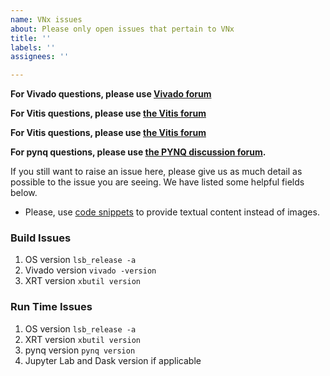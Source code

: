 ```yaml
---
name: VNx issues
about: Please only open issues that pertain to VNx
title: ''
labels: ''
assignees: ''

---
```


**For Vivado questions, please use [Vivado forum](
https://forums.xilinx.com/t5/Vivado-RTL-Development/ct-p/DESIGN)**

**For Vitis questions, please use [the Vitis forum](
https://forums.xilinx.com/t5/Vitis-Acceleration-SDAccel-SDSoC/bd-p/tools_v)**

**For Vitis questions, please use [the Vitis forum](
https://forums.xilinx.com/t5/Alveo-Accelerator-Cards/bd-p/alveo)**

**For pynq questions, please use [the PYNQ discussion forum](
https://discuss.pynq.io/).**

If you still want to raise an issue here, please give us as much detail as 
possible to the issue you are seeing. We have listed some helpful fields below.

- Please, use [code snippets](https://docs.github.com/en/github/writing-on-github/creating-and-highlighting-code-blocks) to provide textual content instead of images.

### Build Issues

1. OS version `lsb_release -a`
1. Vivado version `vivado -version`
1. XRT version `xbutil version`

### Run Time Issues

1. OS version `lsb_release -a`
1. XRT version `xbutil version`
1. pynq version `pynq version`
1. Jupyter Lab and Dask version if applicable